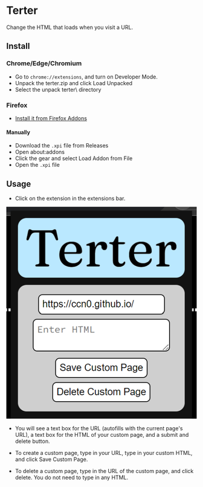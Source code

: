 # Terter

Change the HTML that loads when you visit a URL.

## Install

### Chrome/Edge/Chromium

- Go to `chrome://extensions`, and turn on Developer Mode.
- Unpack the terter.zip and click Load Unpacked
- Select the unpack terter\ directory

### Firefox

- [Install it from Firefox Addons](https://addons.mozilla.org/en-US/firefox/addon/terter/)

#### Manually

- Download the `.xpi` file from Releases
- Open about:addons
- Click the gear and select Load Addon from File
- Open the `.xpi` file

## Usage

- Click on the extension in the extensions bar.

![Popup](readme-popup.png)

- You will see a text box for the URL (autofills with the current page's URL), a text box for the HTML of your custom page, and a submit and delete button.

- To create a custom page, type in your URL, type in your custom HTML, and click Save Custom Page.

- To delete a custom page, type in the URL of the custom page, and click delete. You do not need to type in any HTML.
